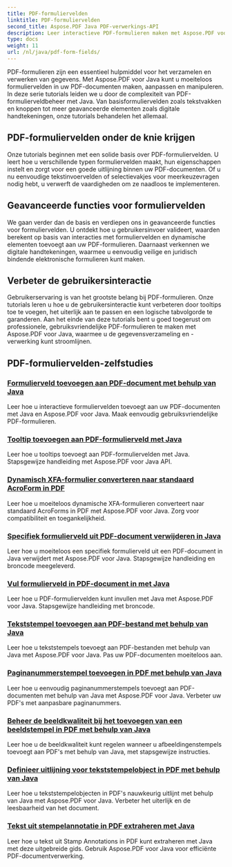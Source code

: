 ```yaml
---
title: PDF-formuliervelden
linktitle: PDF-formuliervelden
second_title: Aspose.PDF Java PDF-verwerkings-API
description: Leer interactieve PDF-formulieren maken met Aspose.PDF voor Java. Uitgebreide tutorials voor efficiënte manipulatie van formuliervelden.
type: docs
weight: 11
url: /nl/java/pdf-form-fields/
---
```


PDF-formulieren zijn een essentieel hulpmiddel voor het verzamelen en verwerken van gegevens. Met Aspose.PDF voor Java kunt u moeiteloos formuliervelden in uw PDF-documenten maken, aanpassen en manipuleren. In deze serie tutorials leiden we u door de complexiteit van PDF-formulierveldbeheer met Java. Van basisformuliervelden zoals tekstvakken en knoppen tot meer geavanceerde elementen zoals digitale handtekeningen, onze tutorials behandelen het allemaal.

## PDF-formuliervelden onder de knie krijgen

Onze tutorials beginnen met een solide basis over PDF-formuliervelden. U leert hoe u verschillende typen formuliervelden maakt, hun eigenschappen instelt en zorgt voor een goede uitlijning binnen uw PDF-documenten. Of u nu eenvoudige tekstinvoervelden of selectievakjes voor meerkeuzevragen nodig hebt, u verwerft de vaardigheden om ze naadloos te implementeren.

## Geavanceerde functies voor formuliervelden

We gaan verder dan de basis en verdiepen ons in geavanceerde functies voor formuliervelden. U ontdekt hoe u gebruikersinvoer valideert, waarden berekent op basis van interacties met formuliervelden en dynamische elementen toevoegt aan uw PDF-formulieren. Daarnaast verkennen we digitale handtekeningen, waarmee u eenvoudig veilige en juridisch bindende elektronische formulieren kunt maken.

## Verbeter de gebruikersinteractie

Gebruikerservaring is van het grootste belang bij PDF-formulieren. Onze tutorials leren u hoe u de gebruikersinteractie kunt verbeteren door tooltips toe te voegen, het uiterlijk aan te passen en een logische tabvolgorde te garanderen. Aan het einde van deze tutorials bent u goed toegerust om professionele, gebruiksvriendelijke PDF-formulieren te maken met Aspose.PDF voor Java, waarmee u de gegevensverzameling en -verwerking kunt stroomlijnen.

## PDF-formuliervelden-zelfstudies
### [Formulierveld toevoegen aan PDF-document met behulp van Java](./add-form-field-in-pdf-document-using-java/)
Leer hoe u interactieve formuliervelden toevoegt aan uw PDF-documenten met Java en Aspose.PDF voor Java. Maak eenvoudig gebruiksvriendelijke PDF-formulieren.
### [Tooltip toevoegen aan PDF-formulierveld met Java](./add-tooltip-to-pdf-form-field-with-java/)
Leer hoe u tooltips toevoegt aan PDF-formuliervelden met Java. Stapsgewijze handleiding met Aspose.PDF voor Java API.
### [Dynamisch XFA-formulier converteren naar standaard AcroForm in PDF](./convert-dynamic-xfa-form-to-standard-acroform-in-pdf/)
Leer hoe u moeiteloos dynamische XFA-formulieren converteert naar standaard AcroForms in PDF met Aspose.PDF voor Java. Zorg voor compatibiliteit en toegankelijkheid.
### [Specifiek formulierveld uit PDF-document verwijderen in Java](./delete-particular-form-field-from-pdf-document-in-java/)
Leer hoe u moeiteloos een specifiek formulierveld uit een PDF-document in Java verwijdert met Aspose.PDF voor Java. Stapsgewijze handleiding en broncode meegeleverd.
### [Vul formulierveld in PDF-document in met Java](./fill-form-field-in-pdf-document-with-java/)
Leer hoe u PDF-formuliervelden kunt invullen met Java met Aspose.PDF voor Java. Stapsgewijze handleiding met broncode.
### [Tekststempel toevoegen aan PDF-bestand met behulp van Java](./adding-text-stamp-in-pdf-file-using-java/)
Leer hoe u tekststempels toevoegt aan PDF-bestanden met behulp van Java met Aspose.PDF voor Java. Pas uw PDF-documenten moeiteloos aan.
### [Paginanummerstempel toevoegen in PDF met behulp van Java](./add-page-number-stamp-in-pdf-using-java/)
Leer hoe u eenvoudig paginanummerstempels toevoegt aan PDF-documenten met behulp van Java met Aspose.PDF voor Java. Verbeter uw PDF's met aanpasbare paginanummers.
### [Beheer de beeldkwaliteit bij het toevoegen van een beeldstempel in PDF met behulp van Java](./control-image-quality-when-adding-image-stamp-in-pdf-using-java/)
Leer hoe u de beeldkwaliteit kunt regelen wanneer u afbeeldingenstempels toevoegt aan PDF's met behulp van Java, met stapsgewijze instructies.
### [Definieer uitlijning voor tekststempelobject in PDF met behulp van Java](./define-alignment-for-text-stamp-object-in-pdf-using-java/)
Leer hoe u tekststempelobjecten in PDF's nauwkeurig uitlijnt met behulp van Java met Aspose.PDF voor Java. Verbeter het uiterlijk en de leesbaarheid van het document.
### [Tekst uit stempelannotatie in PDF extraheren met Java](./extract-text-from-stamp-annotation-in-pdf-using-java/)
Leer hoe u tekst uit Stamp Annotations in PDF kunt extraheren met Java met deze uitgebreide gids. Gebruik Aspose.PDF voor Java voor efficiënte PDF-documentverwerking.